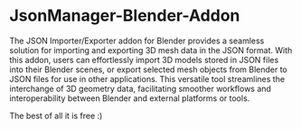 # JsonManager-Blender-Addon
The JSON Importer/Exporter addon for Blender provides a seamless solution for importing and exporting 3D mesh data in the JSON format. With this addon, users can effortlessly import 3D models stored in JSON files into their Blender scenes, or export selected mesh objects from Blender to JSON files for use in other applications. This versatile tool streamlines the interchange of 3D geometry data, facilitating smoother workflows and interoperability between Blender and external platforms or tools.

The best of all it is free :)
